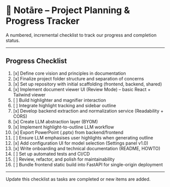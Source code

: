 # 📅 Notāre – Project Planning & Progress Tracker

A numbered, incremental checklist to track our progress and completion status.

---

## Progress Checklist

1. [x] Define core vision and principles in documentation
2. [x] Finalize project folder structure and separation of concerns
3. [x] Set up repository with initial scaffolding (frontend, backend, shared)
4. [x] Implement document viewer UI (Review Mode) – basic React + Tailwind viewer
5. [ ] Build highlighter and magnifier interaction
6. [ ] Integrate highlight tracking and sidebar outline
7. [x] Develop backend extraction and normalization service (Readability + CORS)
8. [x] Create LLM abstraction layer (BYOM)
9. [x] Implement highlight-to-outline LLM workflow
10. [x] Export PowerPoint (.pptx) from backend/frontend
11. [ ] Ensure LLM emphasises user highlights when generating outline
12. [x] Add configuration UI for model selection (Settings panel v1.0)
13. [x] Write onboarding and technical documentation (README, HOWTO)
14. [ ] Set up automated tests and CI/CD
15. [ ] Review, refactor, and polish for maintainability
16. [ ] Bundle frontend static build into FastAPI for single-origin deployment

---

Update this checklist as tasks are completed or new items are added.
